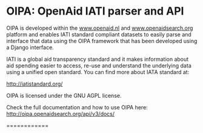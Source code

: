 OIPA: OpenAid IATI parser and API 
============

OIPA is developed within the www.openaid.nl and www.openaidsearch.org platform and enables IATI standard compliant datasets to easily parse and  interface that data using the OIPA framework that has been developed using a Django interface.

IATI is a global aid transparency standard and it makes information about aid spending easier to access, 
re-use and understand the underlying data using a unified open standard. You can find more about IATA standard at: 

http://iatistandard.org/

OIPA is licensed under the GNU AGPL license. 

Check the full documentation and how to use OIPA here: http://oipa.openaidsearch.org/api/v3/docs/

============
